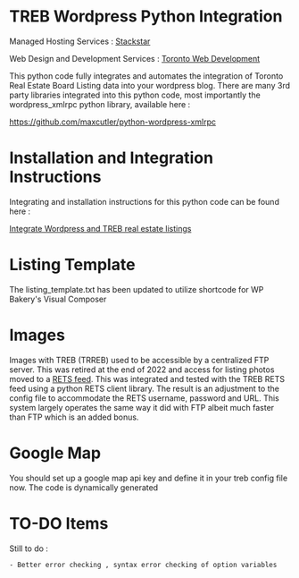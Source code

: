 TREB Wordpress Python Integration
=================================

Managed Hosting Services : [Stackstar](https://www.stackstar.com)

Web Design and Development Services : [Toronto Web Development](https://shift8web.ca)


This python code fully integrates and automates the integration of Toronto Real Estate Board Listing data into your wordpress blog. There are many 3rd party libraries integrated into this python code, most importantly the wordpress_xmlrpc python library, available here :

https://github.com/maxcutler/python-wordpress-xmlrpc


Installation and Integration Instructions
=========================================

Integrating and installation instructions for this python code can be found here :

[Integrate Wordpress and TREB real estate listings](https://shift8web.ca/2013/07/treb-idx-wordpress-integration/)

Listing Template
================

The listing_template.txt has been updated to utilize shortcode for WP Bakery's Visual Composer

Images
======

Images with TREB (TRREB) used to be accessible by a centralized FTP server. This was retired at the end of 2022 and access for listing photos moved to a [RETS feed](https://en.wikipedia.org/wiki/Real_Estate_Transaction_Standard). This was integrated and tested with the TREB RETS feed using a python RETS client library. The result is an adjustment to the config file to accommodate the RETS username, password and URL. This system largely operates the same way it did with FTP albeit much faster than FTP which is an added bonus.

Google Map
==========

You should set up a google map api key and define it in your treb config file now. The code is dynamically generated


TO-DO Items
===========

Still to do :

	- Better error checking , syntax error checking of option variables


